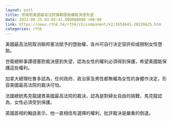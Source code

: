 ```yaml
---
layout: post
title: 世衛對美國最高法院推翻墮胎權裁決感失望
date: 2022-06-25 03:05:41.000000000 +08:00
link: https://news.rthk.hk/rthk/ch/component/k2/1654641-20220625.htm
categories: rthk
---
```


美國最高法院取消聯邦憲法賦予的墮胎權，各州可自行決定容許抑或限制女性墮胎。

世衛總幹事譚德塞對裁決感到失望，認為女性的權利必須得到保護，希望美國能保護這些權利。

加拿大總理杜魯多認為，任何政府、政治家及男性都無權為女性的身體作決定，形容美國最高法院的裁決可怕。

法國總統馬克龍譴責美國最高法院的裁決，認為是對婦女自由的挑戰，馬克龍認為，女性必須受到保護。

英國首相約翰遜表示，他一直相信有選擇的權利，批評裁決是嚴重的倒退。
